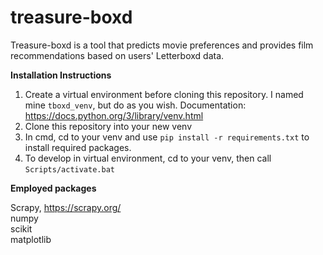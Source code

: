 # treasure-boxd
Treasure-boxd is a tool that predicts movie preferences and provides film recommendations based on users' Letterboxd data.

**Installation Instructions**
1) Create a virtual environment before cloning this repository. I named mine `tboxd_venv`, but do as you wish. Documentation: https://docs.python.org/3/library/venv.html
2) Clone this repository into your new venv
3) In cmd, cd to your venv and use `pip install -r requirements.txt` to install required packages.
4) To develop in virtual environment, cd to your venv, then call `Scripts/activate.bat`

**Employed packages**

Scrapy, https://scrapy.org/  
numpy    
scikit    
matplotlib
